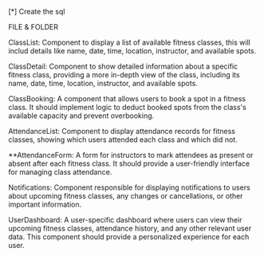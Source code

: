  [*] Create the sql 
 





 FILE & FOLDER 

 
ClassList: Component to display a list of available fitness classes, this will includ details like name, date, time, location, instructor, and available spots.

ClassDetail: Component to show detailed information about a specific fitness class, providing a more in-depth view of the class, including its name, date, time, location, instructor, and available spots.

ClassBooking: A component that allows users to book a spot in a fitness class. It should implement logic to deduct booked spots from the class's available capacity and prevent overbooking.

AttendanceList: Component to display attendance records for fitness classes, showing which users attended each class and which did not.

**AttendanceForm: A form for instructors to mark attendees as present or absent after each fitness class. It should provide a user-friendly interface for managing class attendance.

Notifications: Component responsible for displaying notifications to users about upcoming fitness classes, any changes or cancellations, or other important information.

UserDashboard: A user-specific dashboard where users can view their upcoming fitness classes, attendance history, and any other relevant user data. This component should provide a personalized experience for each user.

